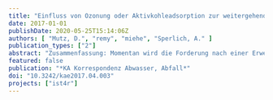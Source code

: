 ```yaml
---
title: "Einfluss von Ozonung oder Aktivkohleadsorption zur weitergehenden Entfernung organischer Spurenstoffe auf den Energieaufwand und CO2-Fußabdruck einer Kläranlage"
date: 2017-01-01
publishDate: 2020-05-25T15:14:06Z
authors: [ "Mutz, D.", "remy", "miehe", "Sperlich, A." ]
publication_types: ["2"]
abstract: "Zusammenfassung: Momentan wird die Forderung nach einer Erweiterung von Kläranlagen um eine Stufe zur weitergehenden Elimination organischer Spurenstoffe in der Fachwelt kontrovers diskutiert. Als effiziente Verfahren werden hierfür die Oxidation durch Ozonung und die Adsorption an Aktivkohle betrachtet. Neben der Verbesserung des Gewässer- und Ressourcenschutzes bedarf die Einführung dieser Verfahren zusätzlicher Energie und erzeugt weitere damit verbundene negative Umweltauswirkungen (zum Beispiel Ausstoß von Treibhausgasen). Bei der hier durchgeführten Ökobilanz werden diese möglichen negativen Umweltauswirkungen der Verfahren zur Spurenstoffeliminierung genauer quantifiziert. Dabei werden weitere Ziele einer weitergehenden Abwasserreinigung (weitestgehende Entfernung von Phosphor mit Flockungsfiltration und saisonale UVDesinfektion) bei allen Varianten mit einbezogen, um auch den Anteil der Spurenstoffelimination an den gesamten Auswirkungen einer zukünftigen weitergehenden Abwasserreinigung zu erfassen. Die Ergebnisse zeigen, dass die Ozonung oder der Einsatz von Pulveraktivkohle bzw. Kornaktivkohleadsorbern je nach geforderter Effizienz der Spurenstoffentfernung einen hohen zusätzlichen Primärenergieaufwand (+ 10-103 %) und auch ein hohes zusätzliches Treibhauspotenzial (+ 8-100 %) im Vergleich zu einer Modellkläranlage der Größenklasse 5 erzeugt. Entscheidend für den zusätzlichen Aufwand sind neben der Qualität des zu behandelnden Klärwerksablaufs (organische Stoffe als DOC) auch die Reinigungsziele für die Spurenstoffelimination und damit die notwendige Dosierung von Ozon oder Aktivkohle. Dieser Aspekt sollte zukünftig in der Diskussion über die Qualitätsziele der weitergehenden Abwasserreinigung berücksichtigt werden."
featured: false
publication: "*KA Korrespondenz Abwasser, Abfall*"
doi: "10.3242/kae2017.04.003"
projects: ["ist4r"]
---
```


